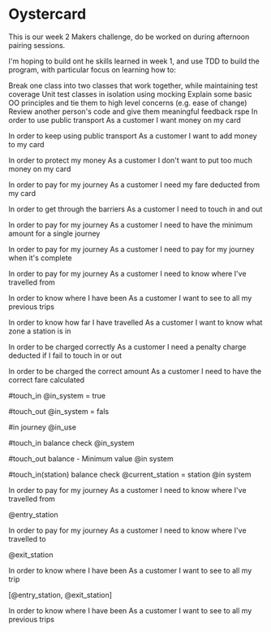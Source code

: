 # Oystercard

This is our week 2 Makers challenge, do be worked on during afternoon pairing sessions.

I'm hoping to build ont he skills learned in week 1, and use TDD to build the program, with particular focus on learning how to:

Break one class into two classes that work together, while maintaining test coverage
Unit test classes in isolation using mocking
Explain some basic OO principles and tie them to high level concerns (e.g. ease of change)
Review another person's code and give them meaningful feedback
rspe
In order to use public transport
As a customer
I want money on my card

In order to keep using public transport
As a customer
I want to add money to my card

In order to protect my money
As a customer
I don't want to put too much money on my card

In order to pay for my journey
As a customer
I need my fare deducted from my card

In order to get through the barriers
As a customer
I need to touch in and out

In order to pay for my journey
As a customer
I need to have the minimum amount for a single journey

In order to pay for my journey
As a customer
I need to pay for my journey when it's complete

In order to pay for my journey
As a customer
I need to know where I've travelled from

In order to know where I have been
As a customer
I want to see to all my previous trips

In order to know how far I have travelled
As a customer
I want to know what zone a station is in

In order to be charged correctly
As a customer
I need a penalty charge deducted if I fail to touch in or out

In order to be charged the correct amount
As a customer
I need to have the correct fare calculated

\#touch_in
\@in_system = true

\#touch_out
\@in_system = fals

\#in journey
\@in_use

\#touch_in
balance check
\@in_system

\#touch_out
balance - Minimum value
\@in system

\#touch_in(station)
balance check
\@current_station = station
\@in system







In order to pay for my journey
As a customer
I need to know where I've travelled from

\@entry_station


In order to pay for my journey
As a customer
I need to know where I've travelled to

\@exit_station

In order to know where I have been
As a customer
I want to see to all my trip

[\@entry_station, \@exit_station]

In order to know where I have been
As a customer
I want to see to all my previous trips
